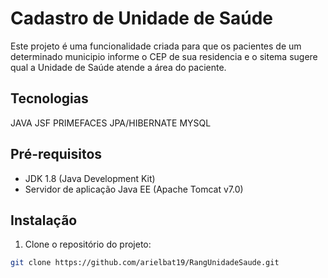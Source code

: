 # Cadastro de Unidade de Saúde

Este projeto é uma funcionalidade criada para que os pacientes de um determinado municipio informe o CEP de sua
residencia e o sitema sugere qual a Unidade de Saúde atende a área do paciente.

## Tecnologias

JAVA
JSF
PRIMEFACES
JPA/HIBERNATE
MYSQL

## Pré-requisitos

- JDK 1.8 (Java Development Kit)
- Servidor de aplicação Java EE (Apache Tomcat v7.0)

## Instalação

1. Clone o repositório do projeto:

```bash
git clone https://github.com/arielbat19/RangUnidadeSaude.git
